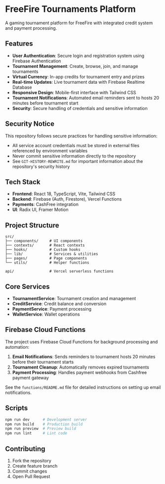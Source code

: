 # FreeFire Tournaments Platform

A gaming tournament platform for FreeFire with integrated credit system and payment processing.

## Features

- **User Authentication**: Secure login and registration system using Firebase Authentication
- **Tournament Management**: Create, browse, join, and manage tournaments
- **Virtual Currency**: In-app credits for tournament entry and prizes
- **Real-time Updates**: Live tournament data with Firebase Realtime Database
- **Responsive Design**: Mobile-first interface with Tailwind CSS
- **Tournament Notifications**: Automated email reminders sent to hosts 20 minutes before tournament start
- **Security**: Secure handling of credentials and sensitive information

## Security Notice

This repository follows secure practices for handling sensitive information:
- All service account credentials must be stored in external files referenced by environment variables
- Never commit sensitive information directly to the repository
- See `GIT-HISTORY-REWRITE.md` for important information about the repository's security history

## Tech Stack

- **Frontend**: React 18, TypeScript, Vite, Tailwind CSS
- **Backend**: Firebase (Auth, Firestore), Vercel Functions
- **Payments**: CashFree integration
- **UI**: Radix UI, Framer Motion



## Project Structure

```
src/
├── components/     # UI components
├── contexts/       # React contexts
├── hooks/          # Custom hooks
├── lib/            # Services & utilities
├── pages/          # Page components
└── utils/          # Helper functions

api/                # Vercel serverless functions
```

## Core Services

- **TournamentService**: Tournament creation and management
- **CreditService**: Credit balance and conversion
- **PaymentService**: Payment processing
- **WalletService**: Wallet operations

## Firebase Cloud Functions

The project uses Firebase Cloud Functions for background processing and automation:

1. **Email Notifications**: Sends reminders to tournament hosts 20 minutes before their tournament starts
2. **Tournament Cleanup**: Automatically removes expired tournaments 
3. **Payment Processing**: Handles payment webhooks from Cashfree payment gateway

See the `functions/README.md` file for detailed instructions on setting up email notifications.

## Scripts

```bash
npm run dev      # Development server
npm run build    # Production build
npm run preview  # Preview build
npm run lint     # Lint code
```

## Contributing

1. Fork the repository
2. Create feature branch
3. Commit changes
4. Open Pull Request